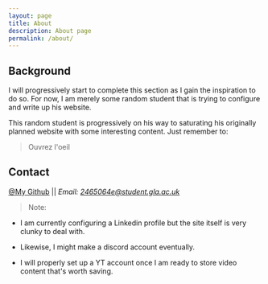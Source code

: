 ```yaml
---
layout: page
title: About
description: About page
permalink: /about/
---
```


## Background
I will progressively start to complete this section as I gain the inspiration to do so. For now, I am merely some random student that is trying to configure and write up his website.

This random student is progressively on his way to saturating his originally planned website with some interesting content. Just remember to:
> Ouvrez l'oeil

## Contact
[@My Github](https://github.com/MoradEnCours)  || <em>Email: 2465064e@student.gla.ac.uk</em>


> Note:

* I am currently configuring a Linkedin profile but the site itself is very clunky to deal with.<br/>

* Likewise, I might make a discord account eventually.

* I will properly set up a YT account once I am ready to store video content that's worth saving.
